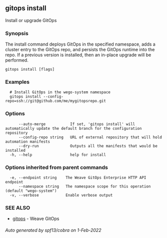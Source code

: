 ## gitops install

Install or upgrade GitOps

### Synopsis

The install command deploys GitOps in the specified namespace,
adds a cluster entry to the GitOps repo, and persists the GitOps runtime into the
repo. If a previous version is installed, then an in-place upgrade will be performed.

```
gitops install [flags]
```

### Examples

```
  # Install GitOps in the wego-system namespace
  gitops install --config-repo=ssh://git@github.com/me/mygitopsrepo.git
```

### Options

```
      --auto-merge           If set, 'gitops install' will automatically update the default branch for the configuration repository
      --config-repo string   URL of external repository that will hold automation manifests
      --dry-run              Outputs all the manifests that would be installed
  -h, --help                 help for install
```

### Options inherited from parent commands

```
  -e, --endpoint string    The Weave GitOps Enterprise HTTP API endpoint
      --namespace string   The namespace scope for this operation (default "wego-system")
  -v, --verbose            Enable verbose output
```

### SEE ALSO

* [gitops](gitops.md)	 - Weave GitOps

###### Auto generated by spf13/cobra on 1-Feb-2022
